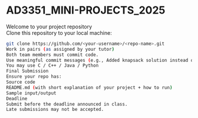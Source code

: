 # AD3351_MINI-PROJECTS_2025
Welcome to your project repository  
Clone this repository to your local machine:
   ```bash
   git clone https://github.com/<your-username>/<repo-name>.git
Work in pairs (as assigned by your tutor)
Both team members must commit code.
Use meaningful commit messages (e.g., Added knapsack solution instead of done).
You may use C / C++ / Java / Python
Final Submission
Ensure your repo has:
Source code
README.md (with short explanation of your project + how to run)
Sample input/output
Deadline
Submit before the deadline announced in class.
Late submissions may not be accepted.
